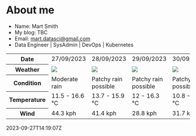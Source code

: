 # About me

- Name: Mart Smith
- My blog: TBC
- Email: [mart.datasci@gmail.com](mailto:mart.datasci6@gmail.com)
- Data Engineer | SysAdmin | DevOps | Kubernetes


<table>
    <tr>
        <th>Date</th>
        <td>27/09/2023</td><td>28/09/2023</td><td>29/09/2023</td><td>30/09/2023</td><td>01/10/2023</td><td>02/10/2023</td><td>03/10/2023</td>
    </tr>
    <tr>
        <th>Weather</th>
        <td><img src="https://cdn.weatherapi.com/weather/64x64/day/302.png"/></td><td><img src="https://cdn.weatherapi.com/weather/64x64/day/176.png"/></td><td><img src="https://cdn.weatherapi.com/weather/64x64/day/176.png"/></td><td><img src="https://cdn.weatherapi.com/weather/64x64/day/176.png"/></td><td><img src="https://cdn.weatherapi.com/weather/64x64/day/176.png"/></td><td><img src="https://cdn.weatherapi.com/weather/64x64/day/113.png"/></td><td><img src="https://cdn.weatherapi.com/weather/64x64/day/116.png"/></td>
    </tr>
    <tr>
        <th>Condition</th>
        <td width="200px">Moderate rain</td><td width="200px">Patchy rain possible</td><td width="200px">Patchy rain possible</td><td width="200px">Patchy rain possible</td><td width="200px">Patchy rain possible</td><td width="200px">Sunny</td><td width="200px">Partly cloudy</td>
    </tr>
    <tr>
        <th>Temperature</th>
        <td>11.5 -  16.6 °C</td><td>13.7 -  15.9 °C</td><td>12 -  16.3 °C</td><td>10.8 -  14.5 °C</td><td>13 -  18.6 °C</td><td>11.4 -  15.8 °C</td><td>10.7 -  15.1 °C</td>
    </tr>
    <tr>
        <th>Wind</th>
        <td>44.3 kph</td><td>41.4 kph</td><td>28.8 kph</td><td>31.7 kph</td><td>32 kph</td><td>23 kph</td><td>22.7 kph</td>
    </tr>
</table>


2023-09-27T14:19:07Z

